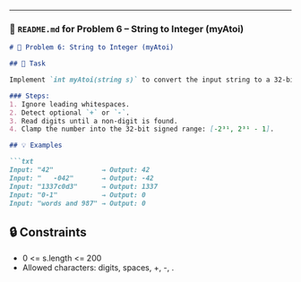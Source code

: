 
---

### 📄 `README.md` for **Problem 6 – String to Integer (myAtoi)**

```markdown
# 🔢 Problem 6: String to Integer (myAtoi)

## 🧾 Task

Implement `int myAtoi(string s)` to convert the input string to a 32-bit signed integer.

### Steps:
1. Ignore leading whitespaces.
2. Detect optional `+` or `-`.
3. Read digits until a non-digit is found.
4. Clamp the number into the 32-bit signed range: [-2³¹, 2³¹ - 1].

## 💡 Examples

```txt
Input: "42"            → Output: 42
Input: "   -042"       → Output: -42
Input: "1337c0d3"      → Output: 1337
Input: "0-1"           → Output: 0
Input: "words and 987" → Output: 0
```
## 🔒 Constraints

- 0 <= s.length <= 200
- Allowed characters: digits, spaces, +, -, .